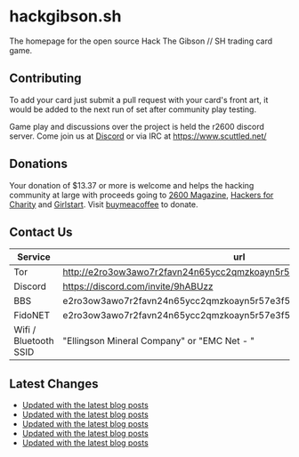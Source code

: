 # hackgibson.sh
The homepage for the open source Hack The Gibson // SH trading card game.


## Contributing

To add your card just submit a pull request with your card's front art, it would be added to the next run of set after community play testing.

Game play and discussions over the project is held the r2600 discord server. Come join us at [Discord](https://discord.com/invite/9hABUzz) or via IRC at https://www.scuttled.net/


## Donations

Your donation of $13.37 or more is welcome and helps the hacking community at large with proceeds going to [2600 Magazine](https://2600.com/), [Hackers for Charity](https://hackersforcharity.org) and [Girlstart](https://girlstart.org).  Visit [buymeacoffee](https://www.buymeacoffee.com/hackgibson.sh) to donate.


## Contact Us

Service | url
-|-
Tor | http://e2ro3ow3awo7r2favn24n65ycc2qmzkoayn5r57e3f56nvjwdcgg32ad.onion
Discord | https://discord.com/invite/9hABUzz
BBS | e2ro3ow3awo7r2favn24n65ycc2qmzkoayn5r57e3f56nvjwdcgg32ad.onion:23
FidoNET | e2ro3ow3awo7r2favn24n65ycc2qmzkoayn5r57e3f56nvjwdcgg32ad.onion:24554
Wifi / Bluetooth SSID | "Ellingson Mineral Company" or "EMC Net - <fidonet address>"

## Latest Changes
<!-- BLOG-POST-LIST:START -->
- [Updated with the latest blog posts](https://github.com/DFW2600/hackgibson.sh/commit/f13c68e80665818e9d7ee677e9e897f763c480a8)
- [Updated with the latest blog posts](https://github.com/DFW2600/hackgibson.sh/commit/44fc3b49b075060337f58b39c831b27d0b219722)
- [Updated with the latest blog posts](https://github.com/DFW2600/hackgibson.sh/commit/fdaeb33a6788c0c8084771dbcc2c2ef2bfd36093)
- [Updated with the latest blog posts](https://github.com/DFW2600/hackgibson.sh/commit/2bd284ef8553acbb22755b422a0d52691b94b298)
- [Updated with the latest blog posts](https://github.com/DFW2600/hackgibson.sh/commit/f72b7391e8a82db4a7c8f4989df257730b6d12a5)
<!-- BLOG-POST-LIST:END -->
